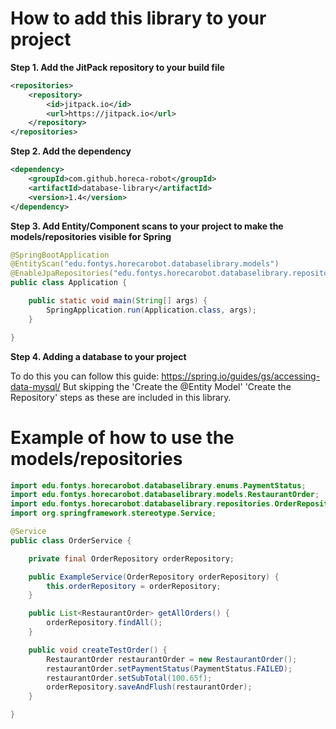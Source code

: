 # How to add this library to your project
**Step 1. Add the JitPack repository to your build file**
```xml
<repositories>
    <repository>
        <id>jitpack.io</id>
        <url>https://jitpack.io</url>
    </repository>
</repositories>
```
**Step 2. Add the dependency**
```xml
<dependency>
    <groupId>com.github.horeca-robot</groupId>
    <artifactId>database-library</artifactId>
    <version>1.4</version>
</dependency>
```
**Step 3. Add Entity/Component scans to your project to make the models/repositories visible for Spring**
```java
@SpringBootApplication
@EntityScan("edu.fontys.horecarobot.databaselibrary.models")
@EnableJpaRepositories("edu.fontys.horecarobot.databaselibrary.repositories")
public class Application {

	public static void main(String[] args) {
		SpringApplication.run(Application.class, args);
	}

}
```
**Step 4. Adding a database to your project**

To do this you can follow this guide: https://spring.io/guides/gs/accessing-data-mysql/
But skipping the 'Create the @Entity Model' 'Create the Repository' steps as these are included in this library.

# Example of how to use the models/repositories

```java
import edu.fontys.horecarobot.databaselibrary.enums.PaymentStatus;
import edu.fontys.horecarobot.databaselibrary.models.RestaurantOrder;
import edu.fontys.horecarobot.databaselibrary.repositories.OrderRepository;
import org.springframework.stereotype.Service;

@Service
public class OrderService {

    private final OrderRepository orderRepository;

    public ExampleService(OrderRepository orderRepository) {
        this.orderRepository = orderRepository;
    }

    public List<RestaurantOrder> getAllOrders() {
        orderRepository.findAll();
    }

    public void createTestOrder() {
        RestaurantOrder restaurantOrder = new RestaurantOrder();
        restaurantOrder.setPaymentStatus(PaymentStatus.FAILED);
        restaurantOrder.setSubTotal(100.65f);
        orderRepository.saveAndFlush(restaurantOrder);
    }

}
```
